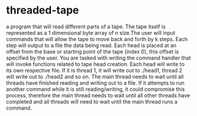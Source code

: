 # threaded-tape
a program that will read different parts of a tape. The tape itself is represented as a 1 dimensional byte array of n size.The user will input commands that will allow the tape to move back and forth by k steps. Each step will output to a file the data being read.  Each head is placed at an offset from the base or starting point of the tape (index 0), this offset is specified by the user. You are tasked with writing the command handler that will invoke functions related to tape head creation. Each head will write to its own respective file. If it is thread 1, it will write out to ./head1, thread 2 will write out to ./head2 and so on.  The main thread needs to wait until all threads have finished reading and writing out to a file. If it attempts to run another command while it is still reading/writing, it could compromise this process, therefore the main thread needs to wait until all other threads have completed and all threads will need to wait until the main thread runs a command.
